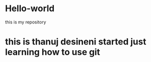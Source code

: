 # Hello-world
this is my repository
# this is thanuj desineni started just learning how to use git 
